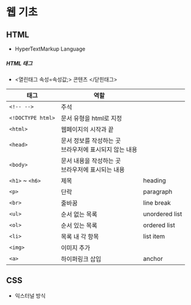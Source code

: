 # 웹 기초



## HTML

- HyperTextMarkup Language



##### HTML 태그

- <열린태그 속성=속성값;> 콘텐츠 </닫힌태그>

| 태그              | 역할                                                       |                |
| ----------------- | ---------------------------------------------------------- | -------------- |
| `<!-- -->`        | 주석                                                       |                |
| `<!DOCTYPE html>` | 문서 유형을 html로 지정                                    |                |
| `<html>`          | 웹페이지의 시작과 끝                                       |                |
| `<head>`          | 문서 정보를 작성하는 곳<br />브라우저에 표시되지 않는 내용 |                |
| `<body>`          | 문서 내용을 작성하는 곳<br />브라우저에 표시되는 내용      |                |
| `<h1>` ~ `<h6>`   | 제목                                                       | heading        |
| `<p>`             | 단락                                                       | paragraph      |
| `<br>`            | 줄바꿈                                                     | line break     |
| `<ul>`            | 순서 없는 목록                                             | unordered list |
| `<ol>`            | 순서 있는 목록                                             | ordered list   |
| `<li>`            | 목록 내 각 항목                                            | list item      |
| `<img>`           | 이미지 추가                                                |                |
| `<a>`             | 하이퍼링크 삽입                                            | anchor         |





## CSS

- 익스터널 방식
